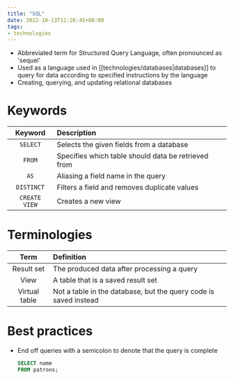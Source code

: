 ```yaml
---
title: "SQL"
date: 2022-10-13T11:26:45+08:00
tags:
- technologies
---
```


- Abbreviated term for Structured Query Language, often pronounced as 'sequel'
- Used as a language used in [[technologies/databases|databases]] to query for data according to specified instructions by the language
- Creating, querying, and updating relational databases

# Keywords
| Keyword | Description |
|:-:|:-|
| `SELECT` | Selects the given fields from a database |
| `FROM` | Specifies which table should data be retrieved from |
| `AS` | Aliasing a field name in the query |
| `DISTINCT` | Filters a field and removes duplicate values |
| `CREATE VIEW` | Creates a new view |

# Terminologies
| Term | Definition |
| :-:|:-|
| Result set | The produced data after processing a query |
| View | A table that is a saved result set |
| Virtual table | Not a table in the database, but the query code is saved instead |

# Best practices
- End off queries with a semicolon to denote that the query is complete
	```sql
	SELECT name
	FROM patrons;
	```